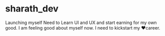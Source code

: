 # sharath_dev
Launching myself
Need to Learn UI and UX and start earning for my own good. I am feeling good about myself now. I need to kickstart my ♥career.
